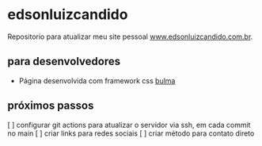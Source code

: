 # edsonluizcandido
Repositorio para atualizar meu site pessoal www.edsonluizcandido.com.br.

## para desenvolvedores
- Página desenvolvida com framework css [bulma](https://bulma.io/)

## próximos passos
[ ] configurar git actions para atualizar o servidor via ssh, em cada commit no main
[ ] criar links para redes sociais
[ ] criar método para contato direto
